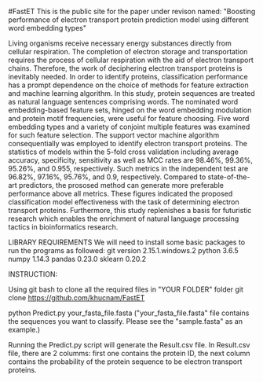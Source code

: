 #FastET
This is the public site for the paper under revison named: "Boosting performance of electron transport protein prediction model using different word embedding types"

 
Living organisms receive necessary energy substances directly from cellular respiration. The completion of electron storage and transportation requires the process of cellular respiration with the aid of electron transport chains. Therefore, the work of deciphering electron transport proteins is inevitably needed. In order to identify proteins, classification performance has a prompt dependence on the choice of methods for feature extraction and machine learning algorithm. In this study, protein sequences are treated as natural language sentences comprising words. The nominated word embedding-based feature sets, hinged on the word embedding modulation and protein motif frequencies, were useful for feature choosing. Five word embedding types and a variety of conjoint multiple features was examined for such feature selection. The support vector machine algorithm consequentially was employed to identify electron transport proteins. The statistics of models within the 5-fold cross validation including average accuracy, specificity, sensitivity as well as MCC rates are 98.46%, 99.36%, 95.26%, and 0.955, respectively. Such metrics in the independent test are 96.82%, 97.16%, 95.76%, and 0.9, respectively. Compared to state-of-the-art predictors, the prososed method can generate more preferable performance above all metrics. These figures indicated the proposed classification model effectiveness with the task of determining electron transport proteins. Furthermore, this study replenishes a basis for futuristic research which enables the enrichment of natural language processing tactics in bioinformatics research.



LIBRARY REQUIREMENTS
	We will need to install some basic packages to run the programs as followed:
		git version 2.15.1.windows.2
		python 3.6.5
		numpy 1.14.3
		pandas 0.23.0
		sklearn 0.20.2
		
		
INSTRUCTION:

Using git bash to clone all the required files in "YOUR FOLDER" folder
git clone https://github.com/khucnam/FastET

python Predict.py your_fasta_file.fasta
("your_fasta_file.fasta" file contains the sequences you want to classify. Please see the "sample.fasta" as an example.)

Running the Predict.py script will generate the Result.csv file. In Result.csv file, there are 2 columms: first one contains the protein ID, the next column contains the probability of the protein sequence to be electron transport proteins.

